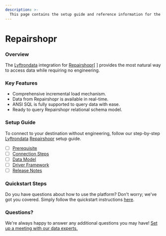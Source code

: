 ```yaml
---
description: >-
  This page contains the setup guide and reference information for the Repairshopr source connector.
---
```


# Repairshopr

### Overview

The [Lyftrondata](https://www.lyftrondata.com/) integration for [Repairshopr](None/)[ ] provides the most natural way to access data while requiring no engineering.

### Key Features

* Comprehensive incremental load mechanism.
* Data from Repairshopr is available in real-time.&#x20;
* ANSI SQL is fully supported to query data with ease.
* Ready to query Repairshopr relational schema model.

### Setup Guide

To connect to your destination without engineering, follow our step-by-step [Lyftrondata](https://www.lyftrondata.com/)  [Repairshopr](None) setup guide.

* [ ] [Prerequisite](../../finance-analytics/repairshopr/prerequisite.md)
* [ ] [Connection Steps](../../finance-analytics/repairshopr/connection-steps.md)
* [ ] [Data Model](../../finance-analytics/repairshopr/data-model/)
* [ ] [Driver Framework](../../finance-analytics/repairshopr/driver-framework/)
* [ ] [Release Notes](../../finance-analytics/repairshopr/release-notes.md)

### Quickstart Steps

Do you have questions about how to use the platform? Don't worry; we've got you covered. Simply follow the quickstart instructions [here](../../../finance-analytics/repairshopr/quickstart-steps.md).

### Questions? <a href="#questions" id="questions"></a>

We're always happy to answer any additional questions you may have! [Set up a meeting with our data experts.](https://www.lyftrondata.com/book-a-meeting/)

